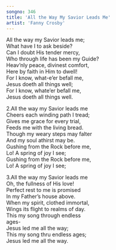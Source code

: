 ```yaml
---
songno: 346
title: 'All the Way My Savior Leads Me'
artist: 'Fanny Crosby'
---
```

All the way my Savior leads me;  
What have I to ask beside?  
Can I doubt His tender mercy,  
Who through life has been my Guide?  
Heav’nly peace, divinest comfort,  
Here by faith in Him to dwell!  
For I know, what-e’er befall me,  
Jesus doeth all things well;  
For I know, whate’er befall me,  
Jesus doeth all things well.  
  
2.All the way my Savior leads me  
Cheers each winding path I tread;  
Gives me grace for every trial,  
Feeds me with the living bread.  
Though my weary steps may falter  
And my soul athirst may be.  
Gushing from the Rock before me,  
Lo! A spring of joy I see;  
Gushing from the Rock before me,  
Lo! A spring of joy I see;  
  
3.All the way my Savior leads me  
Oh, the fullness of His love!  
Perfect rest to me is promised  
In my Father’s house above.  
When my spirit, clothed immortal,  
Wings its flight to realms of day.  
This my song through endless  
ages-  
Jesus led me all the way;  
This my song thru endless ages;  
Jesus led me all the way.  
  
